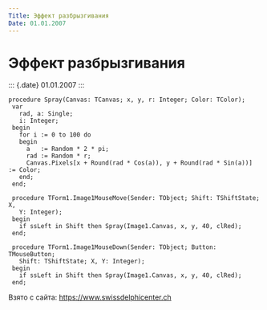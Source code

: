 ```yaml
---
Title: Эффект разбрызгивания
Date: 01.01.2007
---
```



Эффект разбрызгивания
=====================

::: {.date}
01.01.2007
:::

    procedure Spray(Canvas: TCanvas; x, y, r: Integer; Color: TColor);
     var
       rad, a: Single;
       i: Integer;
     begin
       for i := 0 to 100 do
       begin
         a   := Random * 2 * pi;
         rad := Random * r;
         Canvas.Pixels[x + Round(rad * Cos(a)), y + Round(rad * Sin(a))] := Color;
       end;
     end;
     
     procedure TForm1.Image1MouseMove(Sender: TObject; Shift: TShiftState; X,
       Y: Integer);
     begin
       if ssLeft in Shift then Spray(Image1.Canvas, x, y, 40, clRed);
     end;
     
     procedure TForm1.Image1MouseDown(Sender: TObject; Button: TMouseButton;
       Shift: TShiftState; X, Y: Integer);
     begin
       if ssLeft in Shift then Spray(Image1.Canvas, x, y, 40, clRed);
     end;

Взято с сайта: <https://www.swissdelphicenter.ch>
